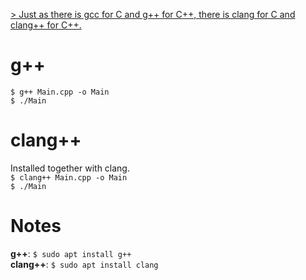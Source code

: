 [> Just as there is gcc for C and g++ for C++, there is clang for C and clang++ for C++.](https://cplusplus.com/forum/unices/121465/)

# g++
`$ g++ Main.cpp -o Main`  
`$ ./Main`  

# clang++
Installed together with clang.  
`$ clang++ Main.cpp -o Main`  
`$ ./Main`  

# Notes
**g++**: `$ sudo apt install g++`  
**clang++**: `$ sudo apt install clang`  

